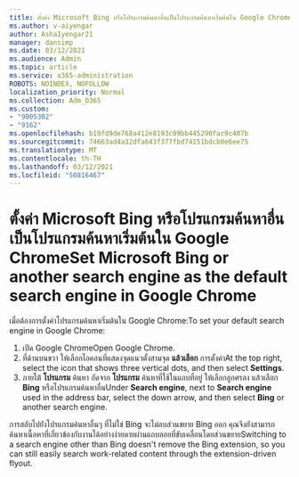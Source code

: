 ```yaml
---
title: ตั้งค่า Microsoft Bing หรือโปรแกรมค้นหาอื่นเป็นโปรแกรมค้นหาเริ่มต้นใน Google Chrome
ms.author: v-aiyengar
author: AshaIyengar21
manager: dansimp
ms.date: 03/12/2021
ms.audience: Admin
ms.topic: article
ms.service: o365-administration
ROBOTS: NOINDEX, NOFOLLOW
localization_priority: Normal
ms.collection: Adm_O365
ms.custom:
- "9005302"
- "9162"
ms.openlocfilehash: b19fd9de768a412e8193c09bb445290fac9c407b
ms.sourcegitcommit: 74663ad4a32dfa643f377fbd74151bdcb0e6ee75
ms.translationtype: MT
ms.contentlocale: th-TH
ms.lasthandoff: 03/12/2021
ms.locfileid: "50816467"
---
```

# <a name="set-microsoft-bing-or-another-search-engine-as-the-default-search-engine-in-google-chrome"></a><span data-ttu-id="b9703-102">ตั้งค่า Microsoft Bing หรือโปรแกรมค้นหาอื่นเป็นโปรแกรมค้นหาเริ่มต้นใน Google Chrome</span><span class="sxs-lookup"><span data-stu-id="b9703-102">Set Microsoft Bing or another search engine as the default search engine in Google Chrome</span></span>

<span data-ttu-id="b9703-103">เมื่อต้องการตั้งค่าโปรแกรมค้นหาเริ่มต้นใน Google Chrome:</span><span class="sxs-lookup"><span data-stu-id="b9703-103">To set your default search engine in Google Chrome:</span></span>

1. <span data-ttu-id="b9703-104">เปิด Google Chrome</span><span class="sxs-lookup"><span data-stu-id="b9703-104">Open Google Chrome.</span></span>
1. <span data-ttu-id="b9703-105">ที่ด้านบนขวา ให้เลือกไอคอนที่แสดงจุดแนวตั้งสามจุด **แล้วเลือก** การตั้งค่า</span><span class="sxs-lookup"><span data-stu-id="b9703-105">At the top right, select the icon that shows three vertical dots, and then select **Settings**.</span></span>
1. <span data-ttu-id="b9703-106">ภายใต้ **โปรแกรม** ค้นหา ถัดจาก **โปรแกรม** ค้นหาที่ใช้ในแถบที่อยู่ ให้เลือกลูกศรลง แล้วเลือก **Bing** หรือโปรแกรมค้นหาอื่น</span><span class="sxs-lookup"><span data-stu-id="b9703-106">Under **Search engine**, next to **Search engine** used in the address bar, select the down arrow, and then select **Bing** or another search engine.</span></span>

<span data-ttu-id="b9703-107">การสลับไปยังโปรแกรมค้นหาอื่นๆ ที่ไม่ใช่ Bing จะไม่ลบส่วนขยาย Bing ออก คุณจึงยังสามารถค้นหาเนื้อหาที่เกี่ยวข้องกับงานได้อย่างง่ายดายผ่านแถบลอยที่ขับเคลื่อนโดยส่วนขยาย</span><span class="sxs-lookup"><span data-stu-id="b9703-107">Switching to a search engine other than Bing doesn't remove the Bing extension, so you can still easily search work-related content through the extension-driven flyout.</span></span>
